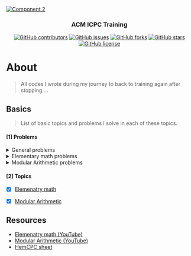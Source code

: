 <p align="center">
  <a href="https://github.com/AbdallahHemdan/CP__Training" rel="noopener">
    
  ![Component 2](https://user-images.githubusercontent.com/40190772/87728748-033bf580-c7c4-11ea-8556-de70424932e3.png)
  
  </a>
</p>

<h3 align="center">ACM ICPC Training</h3>
<div align="center">

[![GitHub contributors](https://img.shields.io/github/contributors/AbdallahHemdan/CP__Training)](https://github.com/AbdallahHemdan/CP__Training/contributors)
[![GitHub issues](https://img.shields.io/github/issues/AbdallahHemdan/CP__Training)](https://github.com/AbdallahHemdan/CP__Training/issues)
[![GitHub forks](https://img.shields.io/github/forks/AbdallahHemdan/CP__Training)](https://github.com/AbdallahHemdan/CP__Training/network)
[![GitHub stars](https://img.shields.io/github/stars/AbdallahHemdan/CP__Training)](https://github.com/AbdallahHemdan/CP__Training/stargazers)
[![GitHub license](https://img.shields.io/github/license/AbdallahHemdan/CP__Training)](https://github.com/AbdallahHemdan/CP__Training/blob/master/LICENSE)


</div>


# About
> All codes I wrote during my journey to back to training again after stopping ...


## Basics 
> List of basic topics and problems I solve in each of these topics.

#### [1] Problems

<details>
  <summary>General problems</summary>

  - [x] CF677-D2-A
  - [x] CF734-D2-A
  - [x] CF791-D2-A
  - [x] CF231-D2-A
  - [x] CF263-D2-A
  - [x] CF405-D2-A
  - [x] CF112-D2-A
  - [x] CF236-D2-A
  - [x] CF59-D2-A
  - [x] CF344-D2-A
  - [x] CF381-D2-A
  - [x] CF266-D2-A
  - [x] CF427-D2-A
  - [x] CF431-D2-A
  
</details> 

<details>
  <summary>Elementary math problems</summary>

  - [x] CF731-D2-A
  - [x] CF268-D2-A
  - [x] CF732-D2-A
  - [x] CF228-D2-A
  - [x] CF265-D2-A
  - [x] CF9-D2-A
  - [x] CF294-D2-A
  - [x] CF709-D2-A
  - [x] CF799-D2-A
  - [x] CF443-D2-A
  - [x] CF71-D2-A
  - [x] CF686-D2-A
  - [x] CF339-D2-A
  - [x] CF490-D2-A
  - [x] CF770-D2-A
</details> 

<details>
  <summary>Modular Arithmetic problems</summary>
    
  - [x] UVA 10110
  - [x] UVA 10106
  - [x] UVA 408
  - [x] UVA 11231
  - [x] CF136-D2-A
  - [x] CF567-D2-A
  - [x] CF766-D2-A
  - [x] CF767-D2-A
  - [x] CF768-D2-A
  - [x] CF520-D2-A
  - [x] CF160-D2-A
  - [x] CF474-D2-A

</details> 

#### [2] Topics

- [x] [Elemenatry math](https://github.com/AbdallahHemdan/CP__Training/blob/master/1.%20NOTES__Elementary__Math.md)
- [x] [Modular Arithmetic](https://github.com/AbdallahHemdan/CP__Training/blob/master/2.%20NOTES__Modular__Arithmetic.md)


## Resources

- [Elemenatry math (YouTube)](https://www.youtube.com/watch?v=Syx2qDjj7TE)
- [Modular Arithmetic (YouTube)](https://www.youtube.com/watch?v=9sqvjnvuLtY)
- [HemCPC sheet](https://docs.google.com/spreadsheets/d/1FmiQ8iC8-Lsmz7wBvX2uqTDpqkmHOrSBMumYh2et0ZY/edit#gid=1160016643)
